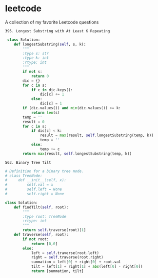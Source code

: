 # leetcode
A collection of my favorite Leetcode questions


       

```395. Longest Substring with At Least K Repeating```
```python
 class Solution:
    def longestSubstring(self, s, k):
        """
        :type s: str
        :type k: int
        :rtype: int
        """
        if not s:
            return 0
        dic = {}
        for c in s:
            if c in dic.keys():
                dic[c] += 1
            else:
                dic[c] = 1   
        if (dic.values()) and min(dic.values()) >= k:
            return len(s)
        temp = ''
        result = 0
        for c in s:
            if dic[c] < k:
                result = max(result, self.longestSubstring(temp, k))
                temp = ''
            else:
                temp += c
        return max(result, self.longestSubstring(temp, k))
```

```563. Binary Tree Tilt```
```python
# Definition for a binary tree node.
# class TreeNode:
#     def __init__(self, x):
#         self.val = x
#         self.left = None
#         self.right = None

class Solution:
    def findTilt(self, root):
        """
        :type root: TreeNode
        :rtype: int
        """
        return self.traverse(root)[1]
    def traverse(self, root):
        if not root:
            return [0,0]
        else:
            left = self.traverse(root.left)
            right = self.traverse(root.right)
            summation = left[0] + right[0] + root.val
            tilt = left[1] + right[1] + abs(left[0] - right[0])
            return [summation, tilt]
```
